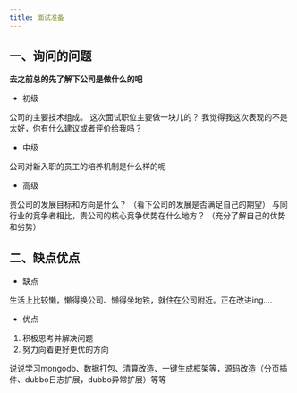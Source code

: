 ```yaml
---
title: 面试准备
---
```


## 一、询问的问题

**去之前总的先了解下公司是做什么的吧**

- 初级

公司的主要技术组成。
这次面试职位主要做一块儿的？
我觉得我这次表现的不是太好，你有什么建议或者评价给我吗？

- 中级

公司对新入职的员工的培养机制是什么样的呢

- 高级

贵公司的发展目标和方向是什么？ （看下公司的发展是否满足自己的期望）
与同行业的竞争者相比，贵公司的核心竞争优势在什么地方？ （充分了解自己的优势和劣势）

## 二、缺点优点

- 缺点

生活上比较懒，懒得换公司、懒得坐地铁，就住在公司附近。正在改进ing....

- 优点

1. 积极思考并解决问题
2. 努力向着更好更优的方向

说说学习mongodb、数据打包、清算改造、一键生成框架等，源码改造（分页插件、dubbo日志扩展，dubbo异常扩展）等等



